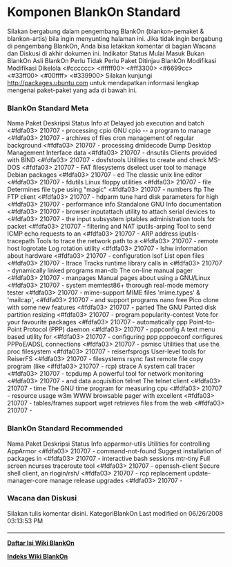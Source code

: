 # Komponen BlankOn Standard
Silakan bergabung dalam pengembang BlankOn (​blankon-pemaket & ​blankon-artis)
bila ingin menyunting halaman ini. Jika tidak ingin bergabung di pengembang
BlankOn, Anda bisa letakkan komentar di bagian Wacana dan Diskusi di akhir
dokumen ini.
Indikator
Status
Mulai     Masuk     Bukan BlankOn Asli BlankOn Perlu      Tidak Perlu Paket
Ditinjau  BlankOn                              Modifikasi Modifikasi  Dikelola
<#cccccc> <#ffff00> <#ff3300>     <#6699cc>    <#33ff00>  <#00ffff>   <#339900>
Silakan kunjungi ​http://packages.ubuntu.com untuk mendapatkan informasi
lengkap mengenai paket-paket yang ada di bawah ini.
### BlankOn Standard Meta
Nama Paket         Deskripsi                              Status           Info
at                 Delayed job execution and batch        <#fdfa03> 210707 -
                   processing
cpio               GNU cpio -- a program to manage        <#fdfa03> 210707 -
                   archives of files
cron               management of regular background       <#fdfa03> 210707 -
                   processing
dmidecode          Dump Desktop Management Interface data <#fdfa03> 210707 -
dnsutils           Clients provided with BIND             <#fdfa03> 210707 -
dosfstools         Utilities to create and check MS-DOS   <#fdfa03> 210707 -
                   FAT filesystems
dselect            user tool to manage Debian packages    <#fdfa03> 210707 -
ed                 The classic unix line editor           <#fdfa03> 210707 -
fdutils            Linux floppy utilities                 <#fdfa03> 210707 -
file               Determines file type using "magic"     <#fdfa03> 210707 -
                   numbers
ftp                The FTP client                         <#fdfa03> 210707 -
hdparm             tune hard disk parameters for high     <#fdfa03> 210707 -
                   performance
info               Standalone GNU Info documentation      <#fdfa03> 210707 -
                   browser
inputattach        utility to attach serial devices to    <#fdfa03> 210707 -
                   the input subsystem
iptables           administration tools for packet        <#fdfa03> 210707 -
                   filtering and NAT
iputils-arping     Tool to send ICMP echo requests to an  <#fdfa03> 210707 -
                   ARP address
iputils-tracepath  Tools to trace the network path to a   <#fdfa03> 210707 -
                   remote host
logrotate          Log rotation utility                   <#fdfa03> 210707 -
lshw               information about hardware             <#fdfa03> 210707 -
                   configuration
lsof               List open files                        <#fdfa03> 210707 -
ltrace             Tracks runtime library calls in        <#fdfa03> 210707 -
                   dynamically linked programs
man-db             The on-line manual pager               <#fdfa03> 210707 -
manpages           Manual pages about using a GNU/Linux   <#fdfa03> 210707 -
                   system
memtest86+         thorough real-mode memory tester       <#fdfa03> 210707 -
mime-support       MIME files 'mime.types' & 'mailcap',   <#fdfa03> 210707 -
                   and support programs
nano               free Pico clone with some new features <#fdfa03> 210707 -
parted             The GNU Parted disk partition resizing <#fdfa03> 210707 -
                   program
popularity-contest Vote for your favourite packages       <#fdfa03> 210707 -
                   automatically
ppp                Point-to-Point Protocol (PPP) daemon   <#fdfa03> 210707 -
pppconfig          A text menu based utility for          <#fdfa03> 210707 -
                   configuring ppp
pppoeconf          configures PPPoE/ADSL connections      <#fdfa03> 210707 -
psmisc             Utilities that use the proc filesystem <#fdfa03> 210707 -
reiserfsprogs      User-level tools for ReiserFS          <#fdfa03> 210707 -
                   filesystems
rsync              fast remote file copy program (like    <#fdfa03> 210707 -
                   rcp)
strace             A system call tracer                   <#fdfa03> 210707 -
tcpdump            A powerful tool for network monitoring <#fdfa03> 210707 -
                   and data acquisition
telnet             The telnet client                      <#fdfa03> 210707 -
time               The GNU time program for measuring cpu <#fdfa03> 210707 -
                   resource usage
w3m                WWW browsable pager with excellent     <#fdfa03> 210707 -
                   tables/frames support
wget               retrieves files from the web           <#fdfa03> 210707 -
### BlankOn Standard Recommended
Nama Paket          Deskripsi                           Status           Info
apparmor-utils      Utilities for controlling AppArmor  <#fdfa03> 210707 -
command-not-found   Suggest installation of packages in <#fdfa03> 210707 -
                    interactive bash sessions
mtr-tiny            Full screen ncurses traceroute tool <#fdfa03> 210707 -
openssh-client      Secure shell client, an rlogin/rsh/ <#fdfa03> 210707 -
                    rcp replacement
update-manager-core manage release upgrades             <#fdfa03> 210707 -
### Wacana dan Diskusi
Silakan tulis komentar disini.
KategoriBlankOn
Last modified on 06/26/2008 03:13:53 PM
#### 
    
 
 
 
 
 
---
[**Daftar Isi Wiki BlankOn**](/DaftarIsi/README.md)
 
[**Indeks Wiki BlankOn**](/Indeks.md)
